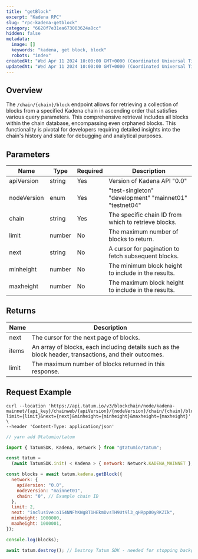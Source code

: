 ```yaml
---
title: "getBlock"
excerpt: "Kadena RPC"
slug: "rpc-kadena-getblock"
category: "6620f7e31ea673003624a8cc"
hidden: false
metadata:
  image: []
  keywords: "kadena, get block, block"
  robots: "index"
createdAt: "Wed Apr 11 2024 10:00:00 GMT+0000 (Coordinated Universal Time)"
updatedAt: "Wed Apr 11 2024 10:00:00 GMT+0000 (Coordinated Universal Time)"
---
```


## Overview

The `/chain/{chain}/block` endpoint allows for retrieving a collection of blocks from a specified Kadena chain in ascending order that satisfies various query parameters. This comprehensive retrieval includes all blocks within the chain database, encompassing even orphaned blocks. This functionality is pivotal for developers requiring detailed insights into the chain's history and state for debugging and analytical purposes.

## Parameters

| Name        | Type    | Required | Description                                            |
| ----------- | ------- | -------- | ------------------------------------------------------ |
| apiVersion  | string  | Yes      | Version of Kadena API "0.0"                            |
| nodeVersion | enum    | Yes      | "test-singleton" "development" "mainnet01" "testnet04" |
| chain       | string  | Yes      | The specific chain ID from which to retrieve blocks.   |
| limit       | number | No       | The maximum number of blocks to return.                |
| next        | string  | No       | A cursor for pagination to fetch subsequent blocks.    |
| minheight   | number | No       | The minimum block height to include in the results.    |
| maxheight   | number | No       | The maximum block height to include in the results.    |

## Returns

| Name  | Description                                                                                            |
| ----- | ------------------------------------------------------------------------------------------------------ |
| next  | The cursor for the next page of blocks.                                                                |
| items | An array of blocks, each including details such as the block header, transactions, and their outcomes. |
| limit | The maximum number of blocks returned in this response.                                                |

## Request Example

```curl
curl --location 'https://api.tatum.io/v3/blockchain/node/kadena-mainnet/{api_key}/chainweb/{apiVersion}/{nodeVersion}/chain/{chain}/block?limit={limit}&next={next}&minheight={minheight}&maxheight={maxheight}' \
--header 'Content-Type: application/json'
```
```javascript
// yarn add @tatumio/tatum

import { TatumSDK, Kadena, Network } from "@tatumio/tatum";

const tatum =
  (await TatumSDK.init) < Kadena > { network: Network.KADENA_MAINNET };

const blocks = await tatum.kadena.getBlock({
  network: {
    apiVersion: "0.0",
    nodeVersion: "mainnet01",
    chain: "0", // Example chain ID
  },
  limit: 2,
  next: "inclusive:o1S4NNFhKWg8T1HEkmDvsTH9Ut9l3_qHRpp00yRKZIk",
  minheight: 1000000,
  maxheight: 1000001,
});

console.log(blocks);

await tatum.destroy(); // Destroy Tatum SDK - needed for stopping background jobs
```
